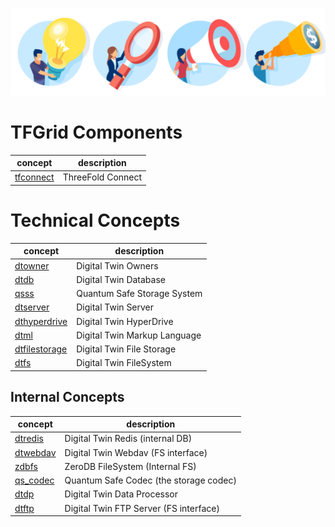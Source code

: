 ![](img/concepts.png)

# TFGrid Components

| concept                | description       |
| ---------------------- | ----------------- |
| [tfconnect](threefold:tfconnect) | ThreeFold Connect |

# Technical Concepts

| concept                        | description                  |
| ------------------------------ | ---------------------------- |
| [dtowner](threefold:dtowner)             | Digital Twin Owners          |
| [dtdb](threefold:dtdb)                   | Digital Twin Database        |
| [qsss](threefold:qsss)                   | Quantum Safe Storage System  |
| [dtserver](threefold:dtserver)           | Digital Twin Server          |
| [dthyperdrive](threefold:dthyperdrive)   | Digital Twin HyperDrive      |
| [dtml](threefold:dtml)                   | Digital Twin Markup Language |
| [dtfilestorage](threefold:dtfilestorage) | Digital Twin File Storage    |
| [dtfs](threefold:dtfs)                   | Digital Twin FileSystem      |

## Internal Concepts

| concept              | description                            |
| -------------------- | -------------------------------------- |
| [dtredis](threefold:dtredis)   | Digital Twin Redis (internal DB)       |
| [dtwebdav](threefold:dtwebdav) | Digital Twin Webdav (FS interface)     |
| [zdbfs](threefold:zdbfs)       | ZeroDB FileSystem (Internal FS)        |
| [qs_codec](threefold:qs_codec) | Quantum Safe Codec (the storage codec) |
| [dtdp](threefold:dtdp)         | Digital Twin Data Processor            |
| [dtftp](threefold:dtftp)       | Digital Twin FTP Server (FS interface) |